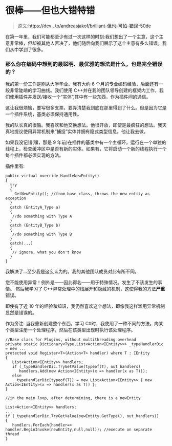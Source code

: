 # 很棒——但也大错特错

> 原文:[https://dev . to/andreasjakof/brilliant-但也-可怕-错误-50de](https://dev.to/andreasjakof/brilliant-but-also-horribly-wrong-50de)

在第一年里，我们可能都至少有过一次这样的时刻:我们想出了一个主意，这个主意非常棒，但却被其他人否决了，他们随后向我们展示了这个主意有多么错误。我们从中学到了很多。

### 那么你在编码中想到的最聪明、最优雅的想法是什么，也是完全错误的？

我的第一份工作是刚从大学毕业。我有大约 6 个月的专业编码经验，后面还有一段非常陡峭的学习曲线。我们使用 C++并在我的团队领导创建的框架内工作，我们使用插件并发送/接收一个“实体”,其中有一些东西，作为插件间的通信。

这让我很烦恼，要写很多支票，要弄清楚我到底在那里得到了什么。但是因为它是一个插件系统，基类必须保持通用性。

我的队长真的很酷。我喜欢和他交换想法。他很开放，即使是最疯狂的想法。我天真地提议使用异常机制来“捕捉”实体并拥有隐式类型信息。他让我去做。

如果我没记错(嘿，那是 9 年前)在插件的基类中有一个主循环，运行在一个单独的线程上，检查缓冲区中是否有新的实体。如果有，它将启动一个新的线程执行一个每个插件都必须实现的方法。

插件里有:

```
public virtual override HandleNewEntity()
{
  try
  {
    GetNewEntity(); //from base class, throws the new entity as exception
  }
  catch (EntityA_Type a)
  {
   //do something with Type A
  }
  catch (EntityB_Type b)
  {
   //do something with Type B
  }
  catch(...) 
  {
   // ignore, what you don't know
  }
} 
```

我解决了...至少我是这么认为的。我的其他团队成员对此有所不同。

您不能使用异常！例外是——因此得名——用于特殊情况。发生了不该发生的事情。
然后我学习了 C++异常处理中的栈展开和隐藏的机制，这使得我的方法**严重**错误。

即使有了近 10 年的经验和知识，我仍然喜欢这个想法，即像我这样滥用异常机制显然是错误的。

作为旁注:
当我重新创建整个东西，学习 C#时，我使用了一种不同的方法。向某个类型注册一个处理程序，然后在该类型出现时执行该处理程序。

```
//Base class for Plugins, without multithreading overhead
private static Dictionary<Type,List<Action<IEntity>>> _typeHandlerDic = new ...
protected void Register<T>(Action<T> handler) where T : IEntity
{
   List<Action<IEntity>> handlers;
   if (_typeHandlerDic.TryGetValue(typeof(T), out handlers)
      handlers.Add(new Action<IEntity>(x => handler(x as T)));
   else
    _typeHandlerDic[typeof(T)] = new List<Action<IEntity>> { new Action<IEntity>(x => handler(x as T)) };
}

//in the main loop, after determining, there is a newEntity

List<Action<IEntity>> handlers;
...
if (_typeHandlerDic.TryGetValue(newEntity.GetType(), out handlers))
{
   handlers.ForEach(handler=> handler.BeginInvoke(newEntity,null,null)); //execute on separate thread
} 
```